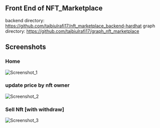 ## Front End of NFT_Marketplace

backend directory: https://github.com/tajbiulrafi17/nft_marketplace_backend-hardhat
graph directory: https://github.com/tajbiulrafi17/graph_nft_marketplace


## Screenshots

### Home 
![Screenshot_1](https://user-images.githubusercontent.com/70874701/214034657-ade13d73-6323-4d53-80b2-47ba9d6d7de7.jpg)

### update price by nft owner
![Screenshot_2](https://user-images.githubusercontent.com/70874701/214034772-ccf486de-67f9-4f08-a04a-b5abe380b577.jpg)


### Sell Nft [with withdraw]
![Screenshot_3](https://user-images.githubusercontent.com/70874701/214034795-da693752-ba44-4972-a098-ddf4fb053302.jpg)
